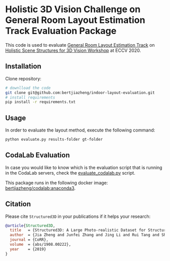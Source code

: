 # Holistic 3D Vision Challenge on General Room Layout Estimation Track Evaluation Package

This code is used to evaluate [General Room Layout Estimation Track](https://competitions.codalab.org/competitions/24183) on [Holistic Scene Structures for 3D Vision Workshop](https://holistic-3d.github.io/eccv20) at ECCV 2020.

## Installation

Clone repository:
```bash
# downlload the code
git clone git@github.com:bertjiazheng/indoor-layout-evaluation.git
# install requirements
pip install -r requirements.txt
```

## Usage

In order to evaluate the layout method, execute the following command:
```bash
python evaluate.py results-folder gt-folder
```

## CodaLab Evaluation

In case you would like to know which is the evaluation script that is running in the CodaLab servers, check the [evaluate_codalab.py](evaluate_codalab.py) script.

This package runs in the following docker image: [bertjiazheng/codalab:anaconda3](https://cloud.docker.com/u/bertjiazheng/repository/docker/bertjiazheng/codalab).

## Citation

Please cite `Structured3D` in your publications if it helps your research:
```bibtex
@article{Structured3D,
  title   = {Structured3D: A Large Photo-realistic Dataset for Structured 3D Modeling},
  author  = {Jia Zheng and Junfei Zhang and Jing Li and Rui Tang and Shenghua Gao and Zihan Zhou},
  journal = {CoRR},
  volume  = {abs/1908.00222},
  year    = {2019}
}
```
